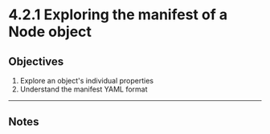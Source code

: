 # 4.2.1 Exploring the manifest of a Node object

## Objectives
1. Explore an object's individual properties
2. Understand the manifest YAML format

---

## Notes

